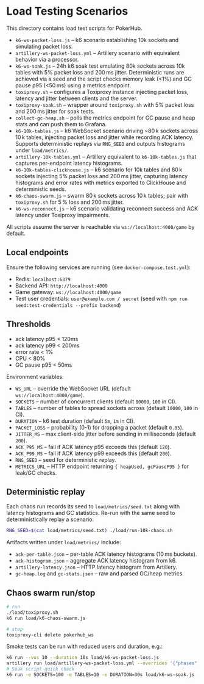 # Load Testing Scenarios

This directory contains load test scripts for PokerHub.

- `k6-ws-packet-loss.js` – k6 scenario establishing 10k sockets and simulating packet loss.
- `artillery-ws-packet-loss.yml` – Artillery scenario with equivalent behavior via a processor.
- `k6-ws-soak.js` – 24h k6 soak test emulating 80k sockets across 10k tables with 5% packet loss and 200 ms jitter. Deterministic runs are achieved via a seed and the script checks memory leak (<1%) and GC pause p95 (<50 ms) using a metrics endpoint.
- `toxiproxy.sh` – configures a Toxiproxy instance injecting packet loss, latency and jitter between clients and the server.
- `toxiproxy-soak.sh` – wrapper around `toxiproxy.sh` with 5% packet loss and 200 ms jitter for soak tests.
- `collect-gc-heap.sh` – polls the metrics endpoint for GC pause and heap stats and can push them to Grafana.
- `k6-10k-tables.js` – k6 WebSocket scenario driving ~80 k sockets across 10 k tables, injecting packet loss and jitter while recording ACK latency. Supports deterministic replays via `RNG_SEED` and outputs histograms under `load/metrics/`.
- `artillery-10k-tables.yml` – Artillery equivalent to `k6-10k-tables.js` that captures per-endpoint latency histograms.
- `k6-10k-tables-clickhouse.js` – k6 scenario for 10k tables and 80 k sockets injecting 5% packet loss and 200 ms jitter, capturing latency histograms and error rates with metrics exported to ClickHouse and deterministic seeds.
- `k6-chaos-swarm.js` – swarm 80 k sockets across 10 k tables; pair with `toxiproxy.sh` for 5 % loss and 200 ms jitter.
- `k6-ws-reconnect.js` – k6 scenario validating reconnect success and ACK latency under Toxiproxy impairments.

All scripts assume the server is reachable via `ws://localhost:4000/game` by default.

## Local endpoints

Ensure the following services are running (see `docker-compose.test.yml`):

- Redis: `localhost:6379`
- Backend API: `http://localhost:4000`
- Game gateway: `ws://localhost:4000/game`
- Test user credentials: `user@example.com / secret` (seed with `npm run seed:test-credentials --prefix backend`)
## Thresholds

- ack latency p95 < 120ms
- ack latency p99 < 200ms
- error rate < 1%
- CPU < 80%
- GC pause p95 < 50ms

Environment variables:
- `WS_URL` – override the WebSocket URL (default `ws://localhost:4000/game`).
- `SOCKETS` – number of concurrent clients (default `80000`, `100` in CI).
- `TABLES` – number of tables to spread sockets across (default `10000`, `100` in CI).
- `DURATION` – k6 test duration (default `5m`, `1m` in CI).
- `PACKET_LOSS` – probability (0-1) for dropping a packet (default `0.05`).
- `JITTER_MS` – max client-side jitter before sending in milliseconds (default `200`).
- `ACK_P95_MS` – fail if ACK latency p95 exceeds this (default `120`).
- `ACK_P99_MS` – fail if ACK latency p99 exceeds this (default `200`).
- `RNG_SEED` – seed for deterministic replay.
- `METRICS_URL` – HTTP endpoint returning `{ heapUsed, gcPauseP95 }` for leak/GC checks.

## Deterministic replay

Each chaos run records its seed to `load/metrics/seed.txt` along with latency
histograms and GC statistics. Re-run with the same seed to deterministically
replay a scenario:

```sh
RNG_SEED=$(cat load/metrics/seed.txt) ./load/run-10k-chaos.sh
```

Artifacts written under `load/metrics/` include:

- `ack-per-table.json` – per-table ACK latency histograms (10 ms buckets).
- `ack-histogram.json` – aggregate ACK latency histogram from k6.
- `artillery-latency.json` – HTTP latency histogram from Artillery.
- `gc-heap.log` and `gc-stats.json` – raw and parsed GC/heap metrics.

## Chaos swarm run/stop

```sh
# run
./load/toxiproxy.sh
k6 run load/k6-chaos-swarm.js

# stop
toxiproxy-cli delete pokerhub_ws
```

Smoke tests can be run with reduced users and duration, e.g.:

```sh
k6 run --vus 10 --duration 10s load/k6-ws-packet-loss.js
artillery run load/artillery-ws-packet-loss.yml --overrides '{"phases":[{"duration":10,"arrivalRate":10}]}'
# Soak script quick check
k6 run -e SOCKETS=100 -e TABLES=10 -e DURATION=30s load/k6-ws-soak.js
```
